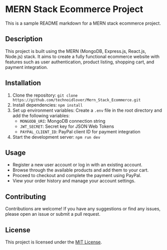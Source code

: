 # MERN Stack Ecommerce Project

This is a sample README markdown for a MERN stack ecommerce project. 

## Description

This project is built using the MERN (MongoDB, Express.js, React.js, Node.js) stack. It aims to create a fully functional ecommerce website with features such as user authentication, product listing, shopping cart, and payment integration.

## Installation

1. Clone the repository: `git clone https://github.com/technoidlover/Mern_Stack_Ecommerce.git`
2. Install dependencies: `npm install`
3. Set up environment variables: Create a `.env` file in the root directory and add the following variables:
    - `MONGODB_URI`: MongoDB connection string
    - `JWT_SECRET`: Secret key for JSON Web Tokens
    - `PAYPAL_CLIENT_ID`: PayPal client ID for payment integration
4. Start the development server: `npm run dev`

## Usage

- Register a new user account or log in with an existing account.
- Browse through the available products and add them to your cart.
- Proceed to checkout and complete the payment using PayPal.
- View your order history and manage your account settings.

## Contributing

Contributions are welcome! If you have any suggestions or find any issues, please open an issue or submit a pull request.

## License

This project is licensed under the [MIT License](https://opensource.org/licenses/MIT).
